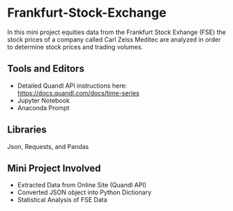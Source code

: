 # Frankfurt-Stock-Exchange
In this mini project equities data from the Frankfurt Stock Exhange (FSE) the stock prices of a company called Carl Zeiss Meditec are analyzed in order to determine stock prices and trading volumes.

## Tools and Editors
* Detailed Quandl API instructions here: https://docs.quandl.com/docs/time-series
* Jupyter Notebook
* Anaconda Prompt

## Libraries
Json, Requests, and Pandas 

## Mini Project Involved
* Extracted Data from Online Site (Quandl API)
* Converted JSON object into Python Dictionary
* Statistical Analysis of FSE Data


